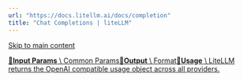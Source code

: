 ```yaml
---
url: "https://docs.litellm.ai/docs/completion"
title: "Chat Completions | liteLLM"
---
```


[Skip to main content](https://docs.litellm.ai/docs/completion#__docusaurus_skipToContent_fallback)

[**📄️Input Params** \\
Common Params](https://docs.litellm.ai/docs/completion/input)[**📄️Output** \\
Format](https://docs.litellm.ai/docs/completion/output)[**📄️Usage** \\
LiteLLM returns the OpenAI compatible usage object across all providers.](https://docs.litellm.ai/docs/completion/usage)